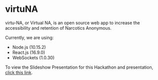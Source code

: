 # virtuNA

virtu-NA, or Virtual NA, is an open source web app to increase the accessibility and retention of Narcotics Anonymous. 

Currently, we are using:

- Node.js (10.15.2)
- React.js (16.9.0)
- WebSockets (1.0.30)

To view the Slideshow Presentation for this Hackathon and presentation, [click this link].


[click this link]: https://docs.google.com/presentation/d/1STCdpp1DvNJ0pFBCIP3G0Ytm4391v5Rvs7Pqs0SWUt0/edit?usp=sharing

